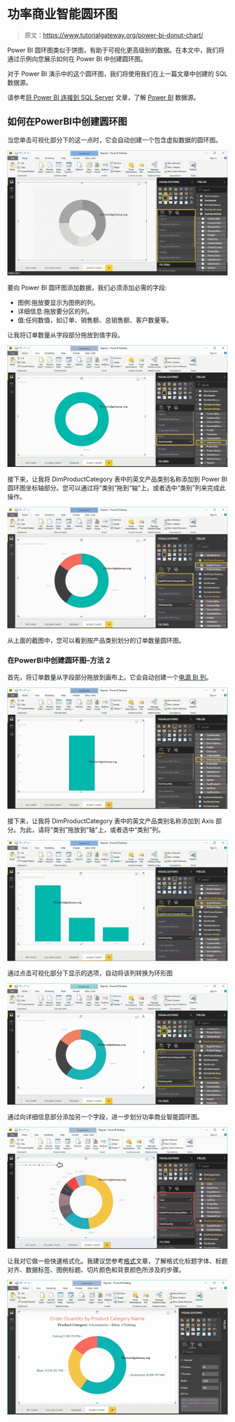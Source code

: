 # 功率商业智能圆环图

> 原文：<https://www.tutorialgateway.org/power-bi-donut-chart/>

Power BI 圆环图类似于饼图，有助于可视化更高级别的数据。在本文中，我们将通过示例向您展示如何在 Power BI 中创建圆环图。

对于 Power BI 演示中的这个圆环图，我们将使用我们在上一篇文章中创建的 SQL 数据源。

请参考[将 Power BI 连接到 SQL Server](https://www.tutorialgateway.org/connect-power-bi-to-sql-server/) 文章，了解 [Power BI](https://www.tutorialgateway.org/power-bi-tutorial/) 数据源。

## 如何在PowerBI中创建圆环图

当您单击可视化部分下的这一点时，它会自动创建一个包含虚拟数据的圆环图。

![Power BI Donut Chart 1](img/103d8cd922c0d6b0e6e4e85e155ee023.png)

要向 Power BI 圆环图添加数据，我们必须添加必需的字段:

*   图例:拖放要显示为图例的列。
*   详细信息:拖放要分区的列。
*   值:任何数值，如订单、销售额、总销售额、客户数量等。

让我将订单数量从字段部分拖放到值字段。

![Power BI Donut Chart 2](img/57d3442921a4f80049a4245676531959.png)

接下来，让我将 DimProductCategory 表中的英文产品类别名称添加到 Power BI 圆环图坐标轴部分。您可以通过将“类别”拖到“轴”上，或者选中“类别”列来完成此操作。

![Power BI Donut Chart 3](img/43b7d2cafb2c41eca779af2694758ae4.png)

从上面的截图中，您可以看到按产品类别划分的订单数量圆环图。

### 在PowerBI中创建圆环图–方法 2

首先，将订单数量从字段部分拖放到画布上。它会自动创建一个[电源 BI 列](https://www.tutorialgateway.org/column-chart-in-power-bi/)。

![Power BI Donut Chart 4](img/3260ff921a191b430ef4c000ff169b43.png)

接下来，让我将 DimProductCategory 表中的英文产品类别名称添加到 Axis 部分。为此，请将“类别”拖放到“轴”上，或者选中“类别”列。

![Power BI Donut Chart 5](img/35078e66abdb65eef354691fd0d60145.png)

通过点击可视化部分下显示的选项，自动将该列转换为环形图

![Power BI Donut Chart 6](img/1313d2c38a07c100309204173cd78896.png)

通过向详细信息部分添加另一个字段，进一步划分功率商业智能圆环图。

![Power BI Donut Chart 7](img/9768babb4768c7df6c821212faa48c4b.png)

让我对它做一些快速格式化。我建议您参考[格式](https://www.tutorialgateway.org/format-donut-chart-in-power-bi/)文章，了解格式化标题字体、标题对齐、数据标签、图例标题、切片颜色和背景颜色所涉及的步骤。

![Power BI Donut Chart 8](img/c2e338a747700ef85e1d9de76eb19b50.png)
